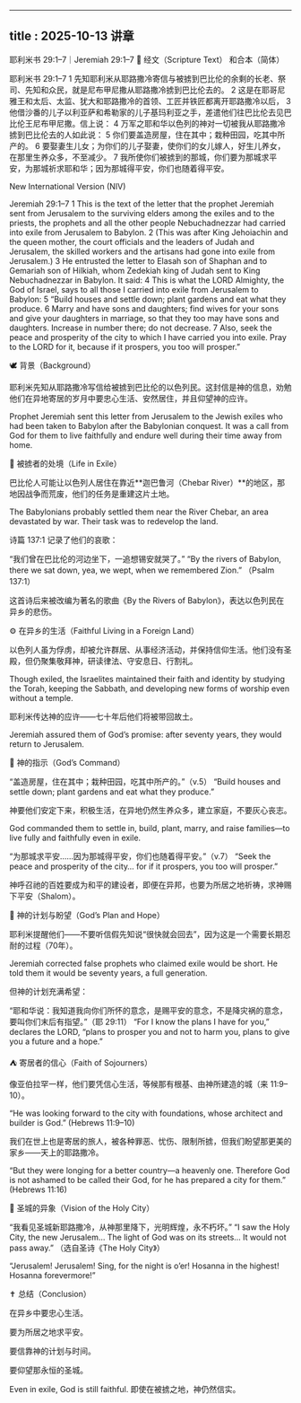  ---
 title : 2025-10-13 讲章
 ---

耶利米书 29:1–7｜Jeremiah 29:1–7
📖 经文（Scripture Text）
和合本（简体）

耶利米书 29:1–7
1 先知耶利米从耶路撒冷寄信与被掳到巴比伦的余剩的长老、祭司、先知和众民，就是尼布甲尼撒从耶路撒冷掳到巴比伦去的。
2 这是在耶哥尼雅王和太后、太监、犹大和耶路撒冷的首领、工匠并铁匠都离开耶路撒冷以后，
3 他借沙番的儿子以利亚萨和希勒家的儿子基玛利亚之手，差遣他们往巴比伦去见巴比伦王尼布甲尼撒。信上说：
4 万军之耶和华以色列的神对一切被我从耶路撒冷掳到巴比伦去的人如此说：
5 你们要盖造房屋，住在其中；栽种田园，吃其中所产的。
6 要娶妻生儿女；为你们的儿子娶妻，使你们的女儿嫁人，好生儿养女，在那里生养众多，不至减少。
7 我所使你们被掳到的那城，你们要为那城求平安，为那城祈求耶和华；因为那城得平安，你们也随着得平安。

New International Version (NIV)

Jeremiah 29:1–7
1 This is the text of the letter that the prophet Jeremiah sent from Jerusalem to the surviving elders among the exiles and to the priests, the prophets and all the other people Nebuchadnezzar had carried into exile from Jerusalem to Babylon.
2 (This was after King Jehoiachin and the queen mother, the court officials and the leaders of Judah and Jerusalem, the skilled workers and the artisans had gone into exile from Jerusalem.)
3 He entrusted the letter to Elasah son of Shaphan and to Gemariah son of Hilkiah, whom Zedekiah king of Judah sent to King Nebuchadnezzar in Babylon. It said:
4 This is what the LORD Almighty, the God of Israel, says to all those I carried into exile from Jerusalem to Babylon:
5 “Build houses and settle down; plant gardens and eat what they produce.
6 Marry and have sons and daughters; find wives for your sons and give your daughters in marriage, so that they too may have sons and daughters. Increase in number there; do not decrease.
7 Also, seek the peace and prosperity of the city to which I have carried you into exile. Pray to the LORD for it, because if it prospers, you too will prosper.”

🕊 背景（Background）

耶利米先知从耶路撒冷写信给被掳到巴比伦的以色列民。这封信是神的信息，劝勉他们在异地寄居的岁月中要忠心生活、安然居住，并且仰望神的应许。

Prophet Jeremiah sent this letter from Jerusalem to the Jewish exiles who had been taken to Babylon after the Babylonian conquest. It was a call from God for them to live faithfully and endure well during their time away from home.

🌾 被掳者的处境（Life in Exile）

巴比伦人可能让以色列人居住在靠近**迦巴鲁河（Chebar River）**的地区，那地因战争而荒废，他们的任务是重建这片土地。

The Babylonians probably settled them near the River Chebar, an area devastated by war. Their task was to redevelop the land.

诗篇 137:1 记录了他们的哀歌：

“我们曾在巴比伦的河边坐下，一追想锡安就哭了。”
“By the rivers of Babylon, there we sat down, yea, we wept, when we remembered Zion.”
（Psalm 137:1）

这首诗后来被改编为著名的歌曲《By the Rivers of Babylon》，表达以色列民在异乡的悲伤。

⚙️ 在异乡的生活（Faithful Living in a Foreign Land）

以色列人虽为俘虏，却被允许群居、从事经济活动，并保持信仰生活。他们没有圣殿，但仍聚集敬拜神，研读律法、守安息日、行割礼。

Though exiled, the Israelites maintained their faith and identity by studying the Torah, keeping the Sabbath, and developing new forms of worship even without a temple.

耶利米传达神的应许——七十年后他们将被带回故土。

Jeremiah assured them of God’s promise: after seventy years, they would return to Jerusalem.

🌱 神的指示（God’s Command）

“盖造房屋，住在其中；栽种田园，吃其中所产的。”（v.5）
“Build houses and settle down; plant gardens and eat what they produce.”

神要他们安定下来，积极生活，在异地仍然生养众多，建立家庭，不要灰心丧志。

God commanded them to settle in, build, plant, marry, and raise families—to live fully and faithfully even in exile.

“为那城求平安……因为那城得平安，你们也随着得平安。”（v.7）
“Seek the peace and prosperity of the city… for if it prospers, you too will prosper.”

神呼召祂的百姓要成为和平的建设者，即便在异邦，也要为所居之地祈祷，求神赐下平安（Shalom）。

🌄 神的计划与盼望（God’s Plan and Hope）

耶利米提醒他们——不要听信假先知说“很快就会回去”，因为这是一个需要长期忍耐的过程（70年）。

Jeremiah corrected false prophets who claimed exile would be short. He told them it would be seventy years, a full generation.

但神的计划充满希望：

“耶和华说：我知道我向你们所怀的意念，是赐平安的意念，不是降灾祸的意念，要叫你们末后有指望。”（耶 29:11）
“For I know the plans I have for you,” declares the LORD, “plans to prosper you and not to harm you, plans to give you a future and a hope.”

⛺ 寄居者的信心（Faith of Sojourners）

像亚伯拉罕一样，他们要凭信心生活，等候那有根基、由神所建造的城（来 11:9–10）。

“He was looking forward to the city with foundations, whose architect and builder is God.”
(Hebrews 11:9–10)

我们在世上也是寄居的旅人，被各种罪恶、忧伤、限制所掳，但我们盼望那更美的家乡——天上的耶路撒冷。

“But they were longing for a better country—a heavenly one. Therefore God is not ashamed to be called their God, for he has prepared a city for them.”
(Hebrews 11:16)

🎺 圣城的异象（Vision of the Holy City）

“我看见圣城新耶路撒冷，从神那里降下，光明辉煌，永不朽坏。”
“I saw the Holy City, the new Jerusalem… The light of God was on its streets… It would not pass away.”
（选自圣诗《The Holy City》）

“Jerusalem! Jerusalem!
Sing, for the night is o’er!
Hosanna in the highest!
Hosanna forevermore!”

✝️ 总结（Conclusion）

在异乡中要忠心生活。

要为所居之地求平安。

要信靠神的计划与时间。

要仰望那永恒的圣城。

Even in exile, God is still faithful.
即使在被掳之地，神仍然信实。
